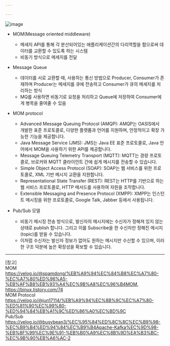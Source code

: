 ```yaml
---

---
```


![image](https://user-images.githubusercontent.com/109563345/235100112-0eddc572-774b-4162-9cf6-cbacf701b1a8.png)

- MOM(Message oriented middleware)
  - 메세지 API를 통해 각 분산되어있는 애플리케이션간의 다리역할을 함으로써 데이터를 교환할 수 있도록 하는 시스템
  - 비동기 방식으로 메세지를 전달

- Message Queue
  - 데이터를 서로 교환할 때, 사용하는 통신 방법으로 Producer, Consumer가 존재하며 Producer는 메세지를 큐에 전송하고 Consumer가 큐의 메세지를 처리하는 방식
  - MQ를 사용하면 비동기로 요청을 처리하고 Queue에 저장하여 Consumer에게 병목을 줄여줄 수 있음

- MOM protocol
  - Advanced Message Queuing Protocol (AMQP): AMQP는 OASIS에서 개발한 표준 프로토콜로, 다양한 플랫폼과 언어를 지원하며, 안정적이고 확장 가능한 기능을 제공합니다.
  - Java Message Service (JMS): JMS는 Java EE 표준 프로토콜로, Java 언어에서 MOM을 사용하기 위한 API를 제공합니다.
  - Message Queuing Telemetry Transport (MQTT): MQTT는 경량 프로토콜로, 브로커와 MQTT 클라이언트 간에 쉽게 메시지를 전송할 수 있습니다.
  - Simple Object Access Protocol (SOAP): SOAP는 웹 서비스를 위한 프로토콜로, XML 기반 메시지 교환을 지원합니다.
  - Representational State Transfer (REST): REST는 HTTP를 기반으로 하는 웹 서비스 프로토콜로, HTTP 메서드를 사용하여 자원을 조작합니다.
  - Extensible Messaging and Presence Protocol (XMPP): XMPP는 인스턴트 메시징을 위한 프로토콜로, Google Talk, Jabber 등에서 사용됩니다.

- Pub/Sub 모델
  - 비동기 메시징 전송 방식으로, 발신자의 메시지에는 수신자가 정해져 있지 않는 상태로 publish 합니다. 그리고 이를 Subscribe을 한 수신자만 정해진 메시지(topic)를 받을 수 있습니다. 
  - 이처럼 수신자는 발신자 정보가 없어도 원하는 메시지만 수신할 수 있으며, 이러한 구조 덕분에 높은 확장성을 확보할 수 있습니다.

---
[참고]    
MOM <https://velog.io/@spamdong/%EB%A9%94%EC%84%B8%EC%A7%80-%EC%A7%80%ED%96%A5-%EB%AF%B8%EB%93%A4%EC%9B%A8%EC%96%B4MOM>, <https://binux.tistory.com/74>    
MOM Protocol <https://velog.io/@jun17114/%EB%A9%94%EC%8B%9C%EC%A7%80-%ED%81%90%EC%99%80-%ED%94%84%EB%A1%9C%ED%86%A0%EC%BD%9C>    
Pub/Sub <https://velog.io/@busybean3/%EC%95%84%ED%8C%8C%EC%B9%98-%EC%B9%B4%ED%94%84%EC%B9%B4Apache-Kafka%EC%9D%98-%EB%8F%99%EC%9E%91-%EB%B0%A9%EC%8B%9D%EA%B3%BC-%EC%9B%90%EB%A6%AC-2>
